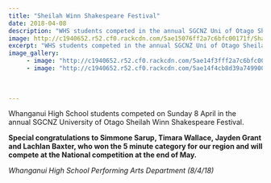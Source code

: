 ```yaml
---
title: "Sheilah Winn Shakespeare Festival"
date: 2018-04-08
description: "WHS students competed in the annual SGCNZ Uni of Otago Sheila Winn Shakespeare Festival."
image: http://c1940652.r52.cf0.rackcdn.com/5ae15076ff2a7c6bfc00171f/Shakespeare-Festival-grp-shot.gif
excerpt: "WHS students competed in the annual SGCNZ Uni of Otago Sheila Winn Shakespeare Festival."
image_gallery:
     - image: "http://c1940652.r52.cf0.rackcdn.com/5ae14f3fff2a7c6bfc00171d/Shakespeare-Festival-2-students.jpg"
     - image: "http://c1940652.r52.cf0.rackcdn.com/5ae14f4cb8d39a749900174e/Shakespeare-Festival-4-students.jpg"
    
    
    
---
```


<p><span>Whanganui High School students competed on Sunday 8 April in the annual&nbsp;<span>SGCNZ University of Otago Sheilah Winn Shakespeare Festival.</span></span></p>
<p><strong>Special congratulations to Simmone Sarup, Timara Wallace, Jayden Grant and Lachlan Baxter, who won the 5 minute category for our region and will compete at the National competition at the end of May.</strong></p>
<p><em>Whanganui High School Performing Arts Department (8/4/18)</em></p>

